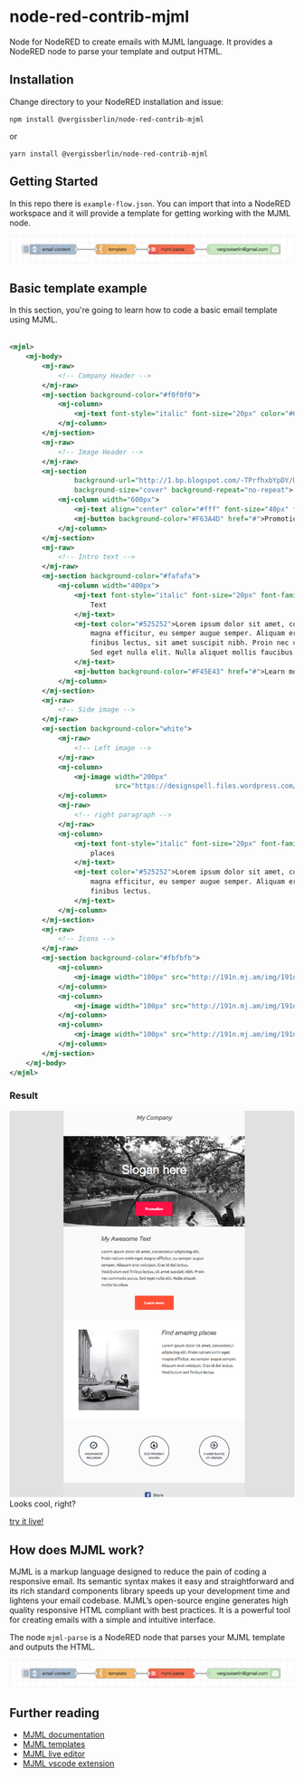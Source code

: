 # node-red-contrib-mjml

Node for NodeRED to create emails with MJML language. It provides a NodeRED node to parse your template and output HTML.

## Installation

Change directory to your NodeRED installation and issue:

```shell
npm install @vergissberlin/node-red-contrib-mjml
```

or

```shell
yarn install @vergissberlin/node-red-contrib-mjml
```

## Getting Started

In this repo there is `example-flow.json`. You can import that into a NodeRED workspace and it will provide a template
for getting working with the MJML node.

![Example flow](docs/flow.png)

## Basic template example

In this section, you're going to learn how to code a basic email template using MJML.

```xml

<mjml>
    <mj-body>
        <mj-raw>
            <!-- Company Header -->
        </mj-raw>
        <mj-section background-color="#f0f0f0">
            <mj-column>
                <mj-text font-style="italic" font-size="20px" color="#626262">My Company</mj-text>
            </mj-column>
        </mj-section>
        <mj-raw>
            <!-- Image Header -->
        </mj-raw>
        <mj-section
                background-url="http://1.bp.blogspot.com/-TPrfhxbYpDY/Uh3Refzk02I/AAAAAAAALw8/5sUJ0UUGYuw/s1600/New+York+in+The+1960's+-+70's+(2).jpg"
                background-size="cover" background-repeat="no-repeat">
            <mj-column width="600px">
                <mj-text align="center" color="#fff" font-size="40px" font-family="Helvetica Neue">Slogan here</mj-text>
                <mj-button background-color="#F63A4D" href="#">Promotion</mj-button>
            </mj-column>
        </mj-section>
        <mj-raw>
            <!-- Intro text -->
        </mj-raw>
        <mj-section background-color="#fafafa">
            <mj-column width="400px">
                <mj-text font-style="italic" font-size="20px" font-family="Helvetica Neue" color="#626262">My Awesome
                    Text
                </mj-text>
                <mj-text color="#525252">Lorem ipsum dolor sit amet, consectetur adipiscing elit. Proin rutrum enim eget
                    magna efficitur, eu semper augue semper. Aliquam erat volutpat. Cras id dui lectus. Vestibulum sed
                    finibus lectus, sit amet suscipit nibh. Proin nec commodo purus.
                    Sed eget nulla elit. Nulla aliquet mollis faucibus.
                </mj-text>
                <mj-button background-color="#F45E43" href="#">Learn more</mj-button>
            </mj-column>
        </mj-section>
        <mj-raw>
            <!-- Side image -->
        </mj-raw>
        <mj-section background-color="white">
            <mj-raw>
                <!-- Left image -->
            </mj-raw>
            <mj-column>
                <mj-image width="200px"
                          src="https://designspell.files.wordpress.com/2012/01/sciolino-paris-bw.jpg"></mj-image>
            </mj-column>
            <mj-raw>
                <!-- right paragraph -->
            </mj-raw>
            <mj-column>
                <mj-text font-style="italic" font-size="20px" font-family="Helvetica Neue" color="#626262">Find amazing
                    places
                </mj-text>
                <mj-text color="#525252">Lorem ipsum dolor sit amet, consectetur adipiscing elit. Proin rutrum enim eget
                    magna efficitur, eu semper augue semper. Aliquam erat volutpat. Cras id dui lectus. Vestibulum sed
                    finibus lectus.
                </mj-text>
            </mj-column>
        </mj-section>
        <mj-raw>
            <!-- Icons -->
        </mj-raw>
        <mj-section background-color="#fbfbfb">
            <mj-column>
                <mj-image width="100px" src="http://191n.mj.am/img/191n/3s/x0l.png"></mj-image>
            </mj-column>
            <mj-column>
                <mj-image width="100px" src="http://191n.mj.am/img/191n/3s/x01.png"></mj-image>
            </mj-column>
            <mj-column>
                <mj-image width="100px" src="http://191n.mj.am/img/191n/3s/x0s.png"></mj-image>
            </mj-column>
        </mj-section>
    </mj-body>
</mjml>
```

### Result

![Result](docs/result.png)
Looks cool, right?

[try it live!](https://mjml.io/try-it-live/templates/basic)

## How does MJML work?

MJML is a markup language designed to reduce the pain of coding a responsive email. Its semantic syntax makes it easy and straightforward and its rich standard components library speeds up your development time and lightens your email codebase. MJML’s open-source engine generates high quality responsive HTML compliant with best practices.  It is a powerful tool for creating emails with a simple and intuitive interface.

The node `mjml-parse` is a NodeRED node that parses your MJML template and outputs the HTML.

![Example flow](docs/flow.png)

## Further reading

- [MJML documentation](https://documentation.mjml.io)
- [MJML templates](https://mjml.io/templates)
- [MJML live editor](https://mjml.io/try-it-live)
- [MJML vscode extension](https://marketplace.visualstudio.com/items?itemName=mjmlio.vscode-mjml)
